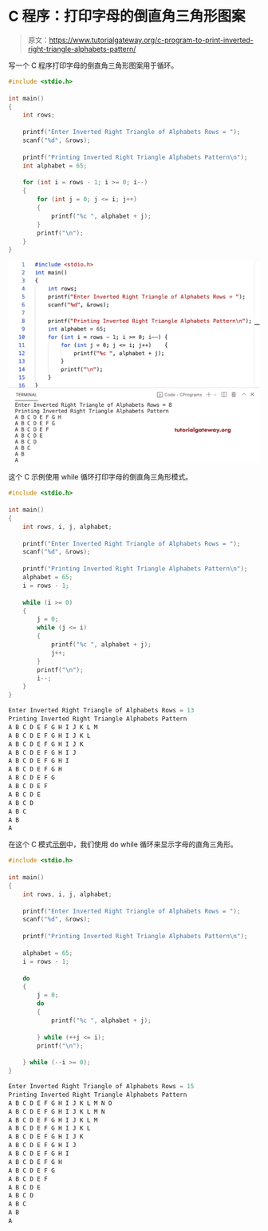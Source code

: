 # C 程序：打印字母的倒直角三角形图案

> 原文：<https://www.tutorialgateway.org/c-program-to-print-inverted-right-triangle-alphabets-pattern/>

写一个 C 程序打印字母的倒直角三角形图案用于循环。

```c
#include <stdio.h>

int main()
{
	int rows;

	printf("Enter Inverted Right Triangle of Alphabets Rows = ");
	scanf("%d", &rows);

	printf("Printing Inverted Right Triangle Alphabets Pattern\n");
	int alphabet = 65;

	for (int i = rows - 1; i >= 0; i--)
	{
		for (int j = 0; j <= i; j++)
		{
			printf("%c ", alphabet + j);
		}
		printf("\n");
	}
}
```

![C Program to Print Inverted Right Triangle Alphabets Pattern](img/b745df9714bd013b5d476a8bbbf569dc.png)

这个 C 示例使用 while 循环打印字母的倒直角三角形模式。

```c
#include <stdio.h>

int main()
{
	int rows, i, j, alphabet;

	printf("Enter Inverted Right Triangle of Alphabets Rows = ");
	scanf("%d", &rows);

	printf("Printing Inverted Right Triangle Alphabets Pattern\n");
	alphabet = 65;
	i = rows - 1;

	while (i >= 0)
	{
		j = 0;
		while (j <= i)
		{
			printf("%c ", alphabet + j);
			j++;
		}
		printf("\n");
		i--;
	}
}
```

```c
Enter Inverted Right Triangle of Alphabets Rows = 13
Printing Inverted Right Triangle Alphabets Pattern
A B C D E F G H I J K L M 
A B C D E F G H I J K L 
A B C D E F G H I J K 
A B C D E F G H I J 
A B C D E F G H I 
A B C D E F G H 
A B C D E F G 
A B C D E F 
A B C D E 
A B C D 
A B C 
A B 
A 
```

在这个 C 模式[示例](https://www.tutorialgateway.org/c-programming-examples/)中，我们使用 do while 循环来显示字母的直角三角形。

```c
#include <stdio.h>

int main()
{
	int rows, i, j, alphabet;

	printf("Enter Inverted Right Triangle of Alphabets Rows = ");
	scanf("%d", &rows);

	printf("Printing Inverted Right Triangle Alphabets Pattern\n");

	alphabet = 65;
	i = rows - 1;

	do
	{
		j = 0;
		do
		{
			printf("%c ", alphabet + j);

		} while (++j <= i);
		printf("\n");

	} while (--i >= 0);
}
```

```c
Enter Inverted Right Triangle of Alphabets Rows = 15
Printing Inverted Right Triangle Alphabets Pattern
A B C D E F G H I J K L M N O 
A B C D E F G H I J K L M N 
A B C D E F G H I J K L M 
A B C D E F G H I J K L 
A B C D E F G H I J K 
A B C D E F G H I J 
A B C D E F G H I 
A B C D E F G H 
A B C D E F G 
A B C D E F 
A B C D E 
A B C D 
A B C 
A B 
A 
```